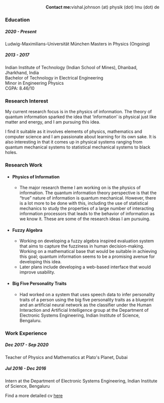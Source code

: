 <p style="text-align: right;"><b>Contact me:</b>vishal.johnson (at) physik (dot) lmu (dot) de</p>

### Education
##### 2020 - Present
Ludwig-Maximilians-Universität München
Masters in Physics
(Ongoing)

##### 2013 - 2017
Indian Institute of Technology (Indian School of Mines), Dhanbad, Jharkhand, India  
Bachelor of Technology in Electrical Engineering  
Minor in Engineering Physics  
CGPA: 8.46/10  

### Research Interest
My current research focus is in the physics of information. The theory of quantum information sparked the idea that ‘information’ is physical just like matter and energy, and I am pursuing this idea.

I find it suitable as it involves elements of physics, mathematics and computer science and I am passionate about learning for its own sake. It is also interesting in that it comes up in physical systems ranging from quantum mechanical systems to statistical mechanical systems to black holes.

### Research Work
* #### Physics of Information
  * The major research theme I am working on is the physics of information. The quantum information theory perspective is that the “true” nature of information is quantum mechanical. However, there is a lot more to be done with this, including the use of statistical mechanics to study the properties of a large number of interacting information processors that leads to the behavior of information as we know it. These are some of the research ideas I am pursuing.
* #### Fuzzy Algebra
  * Working on developing a fuzzy algebra inspired evaluation system that aims to capture the fuzziness in human decision-making. Working on a mathematical base that would be suitable in achieving this goal; quantum information seems to be a promising avenue for developing this idea.
  * Later plans include developing a web-based interface that would improve usability.
* #### Big Five Personality Traits
  * Had worked on a system that uses speech data to infer personality traits of a person using the big five personality traits as a blueprint and an artificial neural network as the classifier under the Human Interaction and Artificial Intelligence group at the Department of Electronic Systems Engineering, Indian Institute of Science, Bengaluru.

### Work Experience
##### Dec 2017 - Sep 2020
Teacher of Physics and Mathematics at Plato's Planet, Dubai

##### Jul 2016 - Dec 2016
Intern at the Department of Electronic Systems Engineering, Indian Institute of Science, Bengaluru

Find a more detailed cv [here](cv.pdf)
